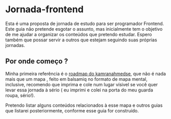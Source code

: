 # Jornada-frontend

Esta é uma proposta de jornada de estudo para ser programador Frontend. Este guia não pretende esgotar o assunto, mas inicialmente tem o objetivo de me ajudar a organizar os conteúdos que pretendo estudar. Espero  também que possar servir a outros que estejam seguindo suas próprias jornadas.

## Por onde começo ?

Minha primeira referência é o [roadmap do kamranahmedse](https://github.com/kamranahmedse/developer-roadmap), que não é nada mais que um mapa , feito em balsamiq no formato de mapa mental, inclusive, recomendo que imprima e cole num lugar vísivel se você quer levar essa jornada à sério ( eu imprimi e colei na porta do meu guarda roupa, sério!).

Pretendo listar alguns conteúdos relacionados à esse mapa e outros guias que listarei posteriormente, conforme esse guia for construído.
